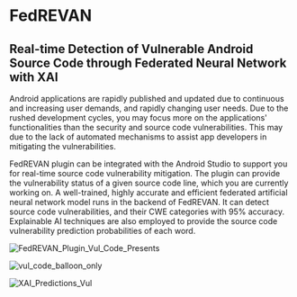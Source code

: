 # FedREVAN
## Real-time Detection of Vulnerable Android Source Code through Federated Neural Network with XAI

Android applications are rapidly published and updated due to continuous and increasing user demands, and rapidly changing user needs. 
Due to the rushed development cycles, you may focus more on the applications' functionalities than the security and source code vulnerabilities. 
This may due to the lack of automated mechanisms to assist app developers in mitigating the vulnerabilities. 

FedREVAN plugin can be integrated with the Android Studio to support you for real-time source code vulnerability mitigation. 
The plugin can provide the vulnerability status of a given source code line, which you are currently working on. 
A well-trained, highly accurate and efficient federated artificial neural network model runs in the backend of FedREVAN. It can detect source code vulnerabilities, and their CWE categories with 95% accuracy. 
Explainable AI techniques are also employed to provide the source code vulnerability prediction probabilities of each word. 


![FedREVAN_Plugin_Vul_Code_Presents](https://user-images.githubusercontent.com/102326773/188329694-73ad7acc-2392-409a-ac11-6f40138bdf21.png)


![vul_code_balloon_only](https://user-images.githubusercontent.com/102326773/188329702-0921a281-d701-4e4c-9289-1f5563000e64.png)

![XAI_Predictions_Vul](https://user-images.githubusercontent.com/102326773/188329708-83816d65-49b0-4cb5-ad21-a21653938757.png)

